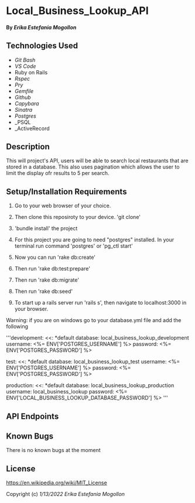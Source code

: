# Local_Business_Lookup_API 


#### By _**Erika Estefania Mogollon**_

## Technologies Used

* _Git Bash_
* _VS Code_
* Ruby on Rails
* _Rspec_
* _Pry_
* _Gemfile_
* _Github_
* _Capybara_
* _Sinatra_
*  _Postgres_
*  _PSQL
*  _ActiveRecord


## Description

This will project's API, users will be able to search local restaurants that are stored in a database. This also uses pagination which allows the user to limit the display ofr results to 5 per search.

## Setup/Installation Requirements

1. Go  to your web browser of your choice.

2. Then clone this reposiroty to your device. 'git clone'

3. 'bundle install' the project

4. For this project you are going to need  "postgres" installed. In your terminal run command 'postgres' or 'pg_ctl start'

5. Now you can run 'rake db:create'

6. Then run 'rake db:test:prepare'

7. Then run 'rake db:migrate'

8. Then run 'rake db:seed'

9. To start up a rails server run 'rails s', then navigate to localhost:3000 in your browser.

Warning: if you are on windows go to your database.yml file and add the following 

'''development:
  <<: *default
  database: local_business_lookup_development
  username: <%= ENV['POSTGRES_USERNAME'] %>
  password: <%= ENV['POSTGRES_PASSWORD'] %>

test:
  <<: *default
  database: local_business_lookup_test
  username: <%= ENV['POSTGRES_USERNAME'] %>
  password: <%= ENV['POSTGRES_PASSWORD'] %>

production:
  <<: *default
  database: local_business_lookup_production
  username: local_business_lookup
  password: <%= ENV['LOCAL_BUSINESS_LOOKUP_DATABASE_PASSWORD'] %> '''

## API Endpoints


## Known Bugs

There is no known bugs at the moment

## License

https://en.wikipedia.org/wiki/MIT_License

Copyright (c) _1/13/2022_ _Erika Estefania Mogollon_
